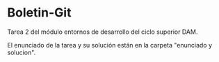 # Boletin-Git

Tarea 2 del módulo entornos de desarrollo del ciclo superior DAM.

El enunciado de la tarea y su solución están en la carpeta "enunciado y solucion".
